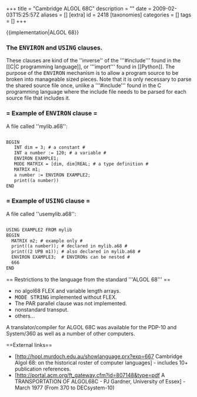 +++
title = "Cambridge ALGOL 68C"
description = ""
date = 2009-02-03T15:25:57Z
aliases = []
[extra]
id = 2418
[taxonomies]
categories = []
tags = []
+++

{{implementation|ALGOL 68}}

### The <tt>ENVIRON</tt> and <tt>USING</tt> clauses.

These clauses are kind of the ''inverse'' of the '''#include''' found in the [[C|C programming language]], or '''import''' found in [[Python]]. The purpose of the <tt>ENVIRON</tt> mechanism is to allow a program source to be broken into manageable sized pieces. Note that it is only necessary to parse the shared source file once, unlike a '''#include''' found in the C programming language where the include file needs to be parsed for each source file that includes it.

### = Example of <tt>ENVIRON</tt> clause =

A file called ''mylib.a68'':

```txt

BEGIN
   INT dim = 3; # a constant #
   INT a number := 120; # a variable #
   ENVIRON EXAMPLE1;
   MODE MATRIX = [dim, dim]REAL; # a type definition #
   MATRIX m1;
   a number := ENVIRON EXAMPLE2;
   print((a number))
END

```


### = Example of <tt>USING</tt> clause =

A file called ''usemylib.a68'':

```txt

USING EXAMPLE2 FROM mylib
BEGIN
  MATRIX m2; # example only #
  print((a number)); # declared in mylib.a68 #
  print((2 UPB m1)); # also declared in mylib.a68 #
  ENVIRON EXAMPLE3;  # ENVIRONs can be nested #
  666
END

```


== Restrictions to the language from the standard '''ALGOL 68''' ==
* no algol68 FLEX and variable length arrays.
* <tt>MODE STRING</tt> implemented without FLEX.
* The PAR parallel clause was not implemented.
* nonstandard transput. 
* others...

A translator/compiler for ALGOL 68C was available for the PDP-10 and System/360 as well as a number of other computers.

==External links==
* [http://hopl.murdoch.edu.au/showlanguage.prx?exp=667 Cambridge Algol 68: on the historical roster of computer languages] - includes 10+ publication references.
* [http://portal.acm.org/ft_gateway.cfm?id=807148&type=pdf A TRANSPORTATION OF ALGOL68C - PJ Gardner, University of Essex] - March 1977 (From 370 to DECsystem-10)
